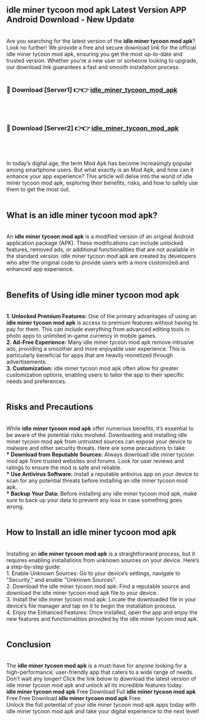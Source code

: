 ## idle miner tycoon mod apk Latest Version APP Android Download - New Update
<br>
Are you searching for the latest version of the <strong>idle miner tycoon mod apk</strong>? Look no further! We provide a free and secure download link for the official idle miner tycoon mod apk, ensuring you get the most up-to-date and trusted version. Whether you're a new user or someone looking to upgrade, our download link guarantees a fast and smooth installation process.
<br>
<br>
<h3>🔴 Download [Server1] 👉👉 <a href="https://modyolo.store/idle+miner+tycoon+mod+apk">idle_miner_tycoon_mod_apk</a></h3><br>
<br>
<h3>🔴 Download [Server2] 👉👉 <a href="https://modyolo.store/idle+miner+tycoon+mod+apk">idle_miner_tycoon_mod_apk</a></h3><br>
<br>
<br>
In today’s digital age, the term Mod Apk has become increasingly popular among smartphone users. But what exactly is an Mod Apk, and how can it enhance your app experience? This article will delve into the world of idle miner tycoon mod apk, exploring their benefits, risks, and how to safely use them to get the most out.
<br>
<br>
<h2>What is an idle miner tycoon mod apk?</h2>
<br>
An <strong>idle miner tycoon mod apk</strong> is a modified version of an original Android application package (APK). These modifications can include unlocked features, removed ads, or additional functionalities that are not available in the standard version. idle miner tycoon mod apk are created by developers who alter the original code to provide users with a more customized and enhanced app experience.
<br>
<br>
<h2>Benefits of Using idle miner tycoon mod apk</h2>
<br>
<strong> 1. Unlocked Premium Features:</strong> One of the primary advantages of using an <strong>idle miner tycoon mod apk</strong> is access to premium features without having to pay for them. This can include everything from advanced editing tools in photo apps to unlimited in-game currency in mobile games.
<br>
<strong> 2. Ad-Free Experience:</strong> Many idle miner tycoon mod apk remove intrusive ads, providing a smoother and more enjoyable user experience. This is particularly beneficial for apps that are heavily monetized through advertisements.
<br>
<strong> 3. Customization:</strong> idle miner tycoon mod apk often allow for greater customization options, enabling users to tailor the app to their specific needs and preferences.
<br>
<br>
<h2>Risks and Precautions</h2>
<br>
While <strong>idle miner tycoon mod apk</strong> offer numerous benefits, it’s essential to be aware of the potential risks involved. Downloading and installing idle miner tycoon mod apk from untrusted sources can expose your device to malware and other security threats. Here are some precautions to take:
<br>
<strong> * Download from Reputable Sources:</strong> Always download idle miner tycoon mod apk from trusted websites and forums. Look for user reviews and ratings to ensure the mod is safe and reliable.
<br>
<strong> * Use Antivirus Software:</strong> Install a reputable antivirus app on your device to scan for any potential threats before installing an idle miner tycoon mod apk.
<br>
<strong> * Backup Your Data:</strong> Before installing any idle miner tycoon mod apk, make sure to back up your data to prevent any loss in case something goes wrong.
<br>
<br>
<h2>How to Install an idle miner tycoon mod apk</h2>
<br>
Installing an <strong>idle miner tycoon mod apk</strong> is a straightforward process, but it requires enabling installations from unknown sources on your device. Here’s a step-by-step guide:
<br>
 1. Enable Unknown Sources: Go to your device’s settings, navigate to "Security," and enable "Unknown Sources".
<br>
 2. Download the idle miner tycoon mod apk: Find a reputable source and download the idle miner tycoon mod apk file to your device.
<br>
 3. Install the idle miner tycoon mod apk: Locate the downloaded file in your device’s file manager and tap on it to begin the installation process.
<br>
 4. Enjoy the Enhanced Features: Once installed, open the app and enjoy the new features and functionalities provided by the idle miner tycoon mod apk.
<br>
<br>
<h2><strong>Conclusion</strong></h2>
<br>
The <strong>idle miner tycoon mod apk</strong> is a must-have for anyone looking for a high-performance, user-friendly app that caters to a wide range of needs. Don’t wait any longer! Click the link below to download the latest version of idle miner tycoon mod apk and unlock all its incredible features today.
<br>
<strong>idle miner tycoon mod apk</strong> Free Download Full <strong>idle miner tycoon mod apk</strong> Free Free Download <strong>idle miner tycoon mod apk</strong> Free.
<br>
Unlock the full potential of your idle miner tycoon mod apk apps today with idle miner tycoon mod apk and take your digital experience to the next level!